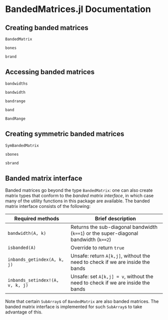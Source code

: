# BandedMatrices.jl Documentation


## Creating banded matrices

```@docs
BandedMatrix
```

```@docs
bones
```

```@docs
brand
```


## Accessing banded matrices

```@docs
bandwidths
```

```@docs
bandwidth
```

```@docs
bandrange
```

```@docs
band
```

```@docs
BandRange
```



## Creating symmetric banded matrices

```@docs
SymBandedMatrix
```


```@docs
sbones
```

```@docs
sbrand
```


## Banded matrix interface

Banded matrices go beyond the type `BandedMatrix`: one can also create
matrix types that conform to the _banded matrix interface_, in which case
many of the utility functions in this package are available. The banded matrix
interface consists of the following:

| Required methods | Brief description |
| --------------- | --------------- |
| `bandwidth(A, k)` | Returns the sub-diagonal bandwidth (`k==1`) or the super-diagonal bandwidth (`k==2`) |
| `isbanded(A)`    | Override to return `true` |
| `inbands_getindex(A, k, j)` | Unsafe: return `A[k,j]`, without the need to check if we are inside the bands |
| `inbands_setindex!(A, v, k, j)` | Unsafe: set `A[k,j] = v`, without the need to check if we are inside the bands |

Note that certain `SubArray`s of `BandedMatrix` are also banded matrices.
The banded matrix interface is implemented for such `SubArray`s to take advantage of this.
